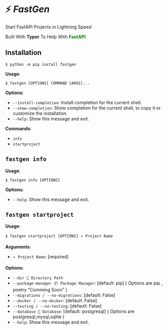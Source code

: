 # ⚡ _**FastGen**_

Start FastAPI Projects in Lightning Speed

Built With **Typer** To Help With <span style="color:green">**FastAPI**</span>.

## Installation

```console
$ python -m pip install fastgen
```

**Usage**:

```console
$ fastgen [OPTIONS] COMMAND [ARGS]...
```

**Options**:

- `--install-completion`: Install completion for the current shell.
- `--show-completion`: Show completion for the current shell, to copy it or customize the installation.
- `--help`: Show this message and exit.

**Commands**:

- `info`
- `startproject`

## `fastgen info`

**Usage**:

```console
$ fastgen info [OPTIONS]
```

**Options**:

- `--help`: Show this message and exit.

## `fastgen startproject`

**Usage**:

```console
$ fastgen startproject [OPTIONS] ⭐ Project Name
```

**Arguments**:

- `⭐ Project Name`: [required]

**Options**:

- `--dir 📁 Directory Path`
- `--package-manager 📦 Package Manager`: [default: pip]
  ( Options are pip , poetry "Comming Soon" )
- `--migrations / --no-migrations`: [default: False]
- `--docker / --no-docker`: [default: False]
- `--testing / --no-testing`: [default: False]
- `--database 📅 Database`: [default: postgresql] ( Options are postgresql,mysql,sqlite )
- `--help`: Show this message and exit.
